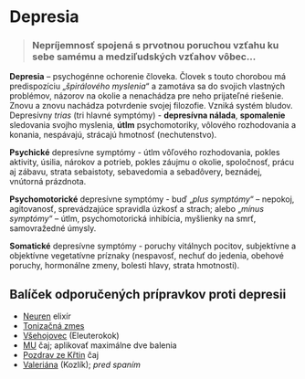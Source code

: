 Depresia
========

> ### Nepríjemnosť spojená s prvotnou poruchou vzťahu ku sebe samému a medziľudských vzťahov vôbec…

**Depresia** – psychogénne ochorenie človeka. Človek s touto chorobou má
predispozíciu „*špirálového myslenia*“ a zamotáva sa do svojich vlastných
problémov, názorov na okolie a nenachádza pre neho prijateľné riešenie. Znovu a
znovu nachádza potvrdenie svojej filozofie. Vzniká systém bludov.   Depresívny
*trias* (tri hlavné symptómy) - **depresívna nálada**, **spomalenie** sledovania
svojho myslenia, **útlm** psychomotoriky, vôlového rozhodovania a konania,
nespávajú, strácajú hmotnosť (nechutenstvo).

**Psychické** depresívne symptómy - útlm vôľového rozhodovania, pokles aktivity,
úsilia, nárokov a potrieb, pokles záujmu o okolie, spoločnosť, prácu aj zábavu,
strata sebaistoty, sebavedomia a sebadôvery, beznádej, vnútorná prázdnota.

**Psychomotorické** depresívne symptómy - buď „*plus symptómy*“ – nepokoj,
agitovanosť, sprevádzajúce spravidla úzkosť a strach; alebo „*mínus symptómy*“ –
útlm, psychomotorická inhibícia, myšlienky na smrť, samovražedné úmysly.

**Somatické** depresívne symptómy - poruchy vitálnych pocitov, subjektívne a
objektívne vegetatívne príznaky (nespavosť, nechuť do jedenia, obehové poruchy,
hormonálne zmeny, bolesti hlavy, strata hmotnosti).

Balíček odporučených prípravkov proti depresii
----------------------------------------------

* [Neuren](../elixiry/neuren) elixír
* [Tonizačná zmes](../tinktury/zmes-tonizacna)
* [Všehojovec](../tinktury/vsehojovec) (Eleuterokok)
* [MU](../caje/mu) čaj; aplikovať maximálne dve balenia
* [Pozdrav ze Křtin](../caje/pozdrav-ze-krtin) čaj
* [Valeriána](../tinktury/valeriana) (Kozlík); *pred spaním*
